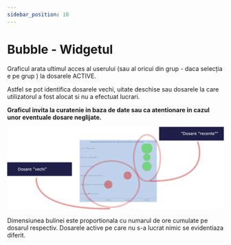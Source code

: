 ```yaml
---
sidebar_position: 10
---
```

# Bubble - Widgetul

Graficul arata ultimul acces al userului (sau al oricui din  grup - daca selecția e pe grup ) la dosarele ACTIVE.

Astfel se pot identifica dosarele vechi, uitate deschise sau dosarele la care utilizatorul a fost alocat si nu a efectuat lucrari.

**Graficul invita la curatenie in baza de date sau ca atentionare in cazul unor eventuale dosare neglijate.**

![bubble1.png](Ghid%20pentru%20modulul%20Panoramic%20c19cdb04c3584e0eb4af6560ae6704b6/bubble1.png)

Dimensiunea bulinei este proportionala cu numarul de ore cumulate pe dosarul respectiv. Dosarele active pe care nu s-a lucrat nimic se evidentiaza diferit.
